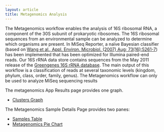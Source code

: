 ```yaml
---
layout: article
title: Metagenomics Analysis
---
```


The Metagenomics workflow enables the analysis of 16S ribosomal RNA, a component of the 30S subunit of prokaryotic ribosomes. The 16S ribosomal sequences from an environmental sample can be analyzed to determine which organisms are present. In MiSeq Reporter, a naïve Bayesian classifier (based on [Wang et al., Appl. Environ. Microbiol. (2007) Aug; 73(16):5261-7](http://www.ncbi.nlm.nih.gov/pubmed/17586664?dopt=AbstractPlus)) has been implemented that has been optimized for Illumina paired-end reads. Our 16S rRNA data store contains sequences from the May 2011 release of the [Greengenes 16S rRNA database](http://greengenes.lbl.gov/cgi-bin/nph-index.cgi). The main output of this workflow is a classification of reads at several taxonomic levels (kingdom, phylum, class, order, family, genus).
The Metagenomics workflow can only be used to analyze MiSeq sequencing results

The metagenomics App Results page provides one graph.

- [Clusters Graph](/articles/descriptive/workflow-graphs/#headings_10)

The Metagenomics Sample Details Page provides two panes:

- [Samples Table](/articles/descriptive/sample-details-page-components/#headings_0)
- [Metagenomics Pie Chart](/articles/descriptive/sample-details-page-components/#headings_8)
